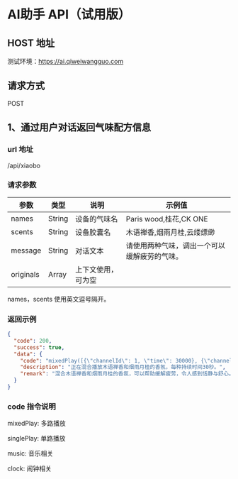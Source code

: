 # AI助手 API（试用版）

## HOST 地址

测试环境：https://ai.qiweiwangguo.com

## 请求方式

POST

## 1、通过用户对话返回气味配方信息

### url 地址

/api/xiaobo

### 请求参数

| 参数 | 类型 | 说明 | 示例值 |
| --- | --- | --- | --- |
| names | String | 设备的气味名 | Paris wood,桂花,CK ONE |
| scents | String | 设备胶囊名 | 木语禅香,烟雨月桂,云缕缥缈 |
| message | String | 对话文本 | 请使用两种气味，调出一个可以缓解疲劳的气味。 |
| originals | Array | 上下文使用，可为空 |  |


names，scents 使用英文逗号隔开。

### 返回示例

```json
{
  "code": 200,
  "success": true,
  "data": {
    "code": "mixedPlay([{\"channelId\": 1, \"time\": 30000}, {\"channelId\": 2, \"time\": 30000}]);",
    "description": "正在混合播放木语禅香和烟雨月桂的香氛，每种持续时间30秒。",
    "remark": "混合木语禅香和烟雨月桂的香氛，可以帮助缓解疲劳，令人感到恬静与舒心。"
  }
}
```

### code 指令说明

mixedPlay: 多路播放

singlePlay: 单路播放

music: 音乐相关

clock: 闹钟相关
